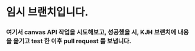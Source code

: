 # 임시 브랜치입니다.

### 여기서 canvas API 작업을 시도해보고, 성공했을 시, KJH 브랜치에 내용을 옮기고 test 한 이후 pull request 를 보냅니다.
